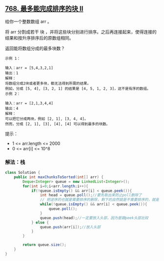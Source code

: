 ## [768. 最多能完成排序的块 II](https://leetcode.cn/problems/max-chunks-to-make-sorted-ii/description/)

给你一个整数数组 arr 。

将 arr 分割成若干 块 ，并将这些块分别进行排序。之后再连接起来，使得连接的结果和按升序排序后的原数组相同。

返回能将数组分成的最多块数？

````
示例 1：

输入：arr = [5,4,3,2,1]
输出：1
解释：
将数组分成2块或者更多块，都无法得到所需的结果。
例如，分成 [5, 4], [3, 2, 1] 的结果是 [4, 5, 1, 2, 3]，这不是有序的数组。
示例 2：

输入：arr = [2,1,3,4,4]
输出：4
解释：
可以把它分成两块，例如 [2, 1], [3, 4, 4]。
然而，分成 [2, 1], [3], [4], [4] 可以得到最多的块数。
````

提示：

- 1 <= arr.length <= 2000
- 0 <= arr[i] <= 10^8

### 解法：栈

````java
class Solution {
    public int maxChunksToSorted(int[] arr) {
        Deque<Integer> queue = new LinkedList<Integer>();
        for(int i=0;i<arr.length;i++){
            if(!queue.isEmpty() && arr[i] < queue.peek()){
                int head = queue.poll();//要先取出来防止poll删除了
                // 把逆序的也就是需要排序的删除，剩下的自然就是不需要排序的，就是可以都分开的
                while(!queue.isEmpty() && arr[i] < queue.peek()){
                    queue.poll();
                }
                queue.push(head);//一定要放入头部，因为是跟peek头部比较
            } else {
                queue.push(arr[i]);//放入头部
            }
        }

        return queue.size();
    }
}
````